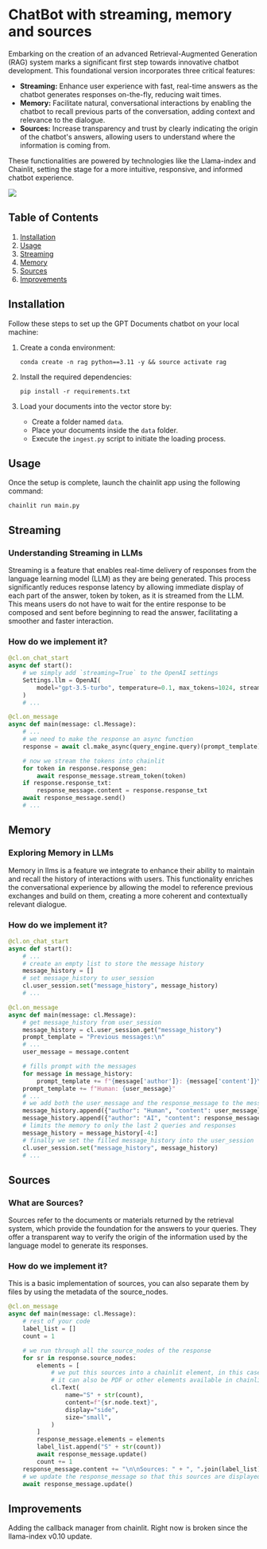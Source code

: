 # ChatBot with streaming, memory and sources

Embarking on the creation of an advanced Retrieval-Augmented Generation (RAG) system marks a significant first step towards innovative chatbot development. This foundational version incorporates three critical features:

- **Streaming:** Enhance user experience with fast, real-time answers as the chatbot generates responses on-the-fly, reducing wait times.
- **Memory:** Facilitate natural, conversational interactions by enabling the chatbot to recall previous parts of the conversation, adding context and relevance to the dialogue.
- **Sources:** Increase transparency and trust by clearly indicating the origin of the chatbot's answers, allowing users to understand where the information is coming from.

These functionalities are powered by technologies like the Llama-index and Chainlit, setting the stage for a more intuitive, responsive, and informed chatbot experience.

![](https://github.com/felipearosr/GPT-Documents/blob/main/1.Streaming%20-%20Memory%20-%20Sources/images/RAG.gif)


## Table of Contents

1. [Installation](#installation")
2. [Usage](#usage)
3. [Streaming](#streaming)
4. [Memory](#memory)
5. [Sources](#sources)
6. [Improvements](#improvements)


## Installation <a name="installation"></a>

Follow these steps to set up the GPT Documents chatbot on your local machine:

1. Create a conda environment:

   ```shell
   conda create -n rag python==3.11 -y && source activate rag
   ```

2. Install the required dependencies:

   ```shell
   pip install -r requirements.txt
   ```

3. Load your documents into the vector store by: 
    - Create a folder named `data`.
    - Place your documents inside the `data` folder.
    - Execute the `ingest.py` script to initiate the loading process.

## Usage <a name="usage"></a>

Once the setup is complete, launch the chainlit app using the following command:

```shell
chainlit run main.py
```

## Streaming <a name="streaming"></a>

### Understanding Streaming in LLMs

Streaming is a feature that enables real-time delivery of responses from the language learning model (LLM) as they are being generated. This process significantly reduces response latency by allowing immediate display of each part of the answer, token by token, as it is streamed from the LLM. This means users do not have to wait for the entire response to be composed and sent before beginning to read the answer, facilitating a smoother and faster interaction.


### How do we implement it?

```python
@cl.on_chat_start
async def start():
    # we simply add `streaming=True` to the OpenAI settings
    Settings.llm = OpenAI(
        model="gpt-3.5-turbo", temperature=0.1, max_tokens=1024, streaming=True
    )
    # ...
```

```python
@cl.on_message
async def main(message: cl.Message):
    # ...
    # we need to make the response an async function
    response = await cl.make_async(query_engine.query)(prompt_template)

    # now we stream the tokens into chainlit
    for token in response.response_gen:
        await response_message.stream_token(token)
    if response.response_txt:
        response_message.content = response.response_txt
    await response_message.send()
    # ...
```



## Memory <a name="memory"></a>

### Exploring Memory in LLMs

Memory in llms is a feature we integrate to enhance their ability to maintain and recall the history of interactions with users. This functionality enriches the conversational experience by allowing the model to reference previous exchanges and build on them, creating a more coherent and contextually relevant dialogue.

### How do we implement it?
```python
@cl.on_chat_start
async def start():
    # ...
    # create an empty list to store the message history
    message_history = []
    # set message_history to user_session
    cl.user_session.set("message_history", message_history) 
    # ...
```

```python
@cl.on_message
async def main(message: cl.Message):
    # get message_history from user_session
    message_history = cl.user_session.get("message_history")
    prompt_template = "Previous messages:\n"
    # ...
    user_message = message.content

    # fills prompt with the messages
    for message in message_history:
        prompt_template += f"{message['author']}: {message['content']}\n"
    prompt_template += f"Human: {user_message}"
    # ...
    # we add both the user_message and the response_message to the message_history
    message_history.append({"author": "Human", "content": user_message})
    message_history.append({"author": "AI", "content": response_message.content})
    # limits the memory to only the last 2 queries and responses
    message_history = message_history[-4:]
    # finally we set the filled message_history into the user_session
    cl.user_session.set("message_history", message_history)
    # ...
```

## Sources <a name="sources"></a>

### What are Sources?

Sources refer to the documents or materials returned by the retrieval system, which provide the foundation for the answers to your queries. They offer a transparent way to verify the origin of the information used by the language model to generate its responses.

### How do we implement it?

This is a basic implementation of sources, you can also separate them by files by using the metadata of the source_nodes.

```python
@cl.on_message
async def main(message: cl.Message):
    # rest of your code
    label_list = []
    count = 1

    # we run through all the source_nodes of the response
    for sr in response.source_nodes:
        elements = [
            # we put this sources into a chainlit element, in this case Text,
            # it can also be PDF or other elements available in chainlit.
            cl.Text(
                name="S" + str(count),
                content=f"{sr.node.text}",
                display="side",
                size="small",
            )
        ]
        response_message.elements = elements
        label_list.append("S" + str(count))
        await response_message.update()
        count += 1
    response_message.content += "\n\nSources: " + ", ".join(label_list)
    # we update the response_message so that this sources are displayed in chainlit
    await response_message.update()
```

## Improvements <a name="improvements"></a>

Adding the callback manager from chainlit. Right now is broken since the llama-index v0.10 update.